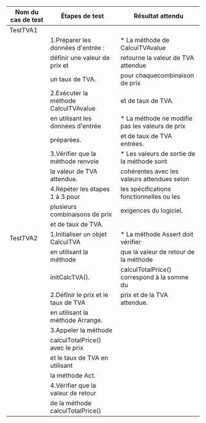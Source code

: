 | Nom du cas de test | Étapes de test                        | Résultat attendu                               |
|--------------------|---------------------------------------|------------------------------------------------|
| TestTVA1           |                                       |                                               |
|                    | 1.Préparer les données d'entrée :     |* La méthode de CalculTVAvalue                  |
|                    |   définir une valeur de prix et       |  retourne la valeur de TVA attendue            |
|                    |    un taux de TVA.                    |  pour chaquecombinaison de prix                |
|                    | 2.Exécuter la méthode CalculTVAvalue  |  et de taux de TVA.                            |
|                    |  en utilisant les données d'entrée    |* La méthode ne modifie pas les valeurs de prix |
|                    |  préparées.                           |  et de taux de TVA entrées.                    |
|                    | 3.Vérifier que la méthode renvoie     |* Les valeurs de sortie de la méthode sont     |
|                    |    la valeur  de TVA attendue.        |  cohérentes avec les valeurs attendues selon   |
|                    | 4.Répéter les étapes 1 à 3 pour       |  les spécifications fonctionnelles ou les     |
|                    | plusieurs combinaisons de prix        |  exigences du logiciel.                       |
|                    |  et de taux de TVA.                   |                                                |
| TestTVA2           | 1.Initialiser un objet CalculTVA      |* La méthode Assert doit vérifier                |
|                    |   en utilisant la méthode             |  que la valeur de retour de la méthode |
|                    |   initCalcTVA().                      |  calculTotalPrice() correspond à la somme du |
|                    | 2.Définir le prix et le taux de TVA   |  prix et de la TVA attendue.|
|                    |   en utilisant la méthode Arrange.    |    |
|                    | 3.Appeler la méthode                  | |
|                    |   calculTotalPrice() avec le prix     | |
|                    |   et le taux de TVA en utilisant      | |
|                    |   la méthode Act.                     | |
|                    | 4.Vérifier que la valeur de retour    | |
|                    |   de la méthode calculTotalPrice()    | |
